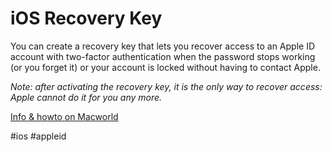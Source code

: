 # iOS Recovery Key

You can create a recovery key that lets you recover access to an Apple ID account with two-factor authentication when the password stops working (or you forget it) or your account is locked without having to contact Apple.

*Note: after activating the recovery key, it is the only way to recover access: Apple cannot do it for you any more.*

[Info & howto on Macworld](https://www.macworld.com/article/542836/what-you-should-know-about-ios-15-recovery-keys.html)

#ios #appleid